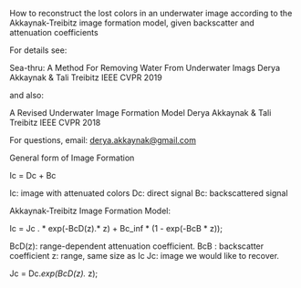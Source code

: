 
How to reconstruct the lost colors in an underwater image according to the Akkaynak-Treibitz image formation model, given backscatter and attenuation coefficients

For details see:

Sea-thru: A Method For Removing Water From Underwater Imags
Derya Akkaynak & Tali Treibitz
IEEE CVPR 2019

and also:

A Revised Underwater Image Formation Model
Derya Akkaynak & Tali Treibitz
IEEE CVPR 2018

For questions, email: derya.akkaynak@gmail.com

General form of Image Formation

Ic = Dc + Bc

Ic: image with attenuated colors
Dc: direct signal
Bc: backscattered signal
 
Akkaynak-Treibitz Image Formation Model:
 
Ic = Jc . * exp(-BcD(z).* z) + Bc_inf * (1 - exp(-BcB * z));

BcD(z): range-dependent attenuation coefficient.
BcB : backscatter coefficient
z: range, same size as Ic
Jc: image we would like to recover.

Jc = Dc.*exp(BcD(z).* z);


